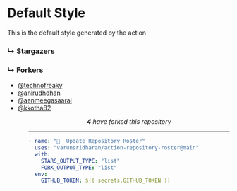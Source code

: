 # Default Style
This is the default style generated by the action

### ↳ Stargazers

<!-- REPOSITORY_STARS:START -->

<!-- REPOSITORY_STARS:END -->

### ↳ Forkers

<!-- REPOSITORY_FORKS:START -->
<ul><li><a href="https://github.com/technofreaky" rel="nofollow">@technofreaky <br/> </a> </li><li><a href="https://github.com/anirudhdhan" rel="nofollow">@anirudhdhan <br/> </a> </li><li><a href="https://github.com/aanmeegasaaral" rel="nofollow">@aanmeegasaaral <br/> </a> </li><li><a href="https://github.com/kkotha82" rel="nofollow">@kkotha82 <br/> </a> </li><ul><p align="center"><i><b>4</b> have forked this repository</i></p>
<!-- REPOSITORY_FORKS:END -->

---

```yml
- name: "🐔  Update Repository Roster"
  uses: "varunsridharan/action-repository-roster@main"
  with:
    STARS_OUTPUT_TYPE: "list"
    FORK_OUTPUT_TYPE: "list"
  env:
    GITHUB_TOKEN: ${{ secrets.GITHUB_TOKEN }}
```

